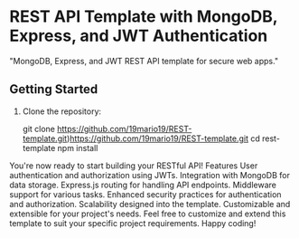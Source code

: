 # REST API Template with MongoDB, Express, and JWT Authentication

"MongoDB, Express, and JWT REST API template for secure web apps."

## Getting Started

1. Clone the repository:

   git clone https://github.com/19mario19/REST-template.git)https://github.com/19mario19/REST-template.git
   cd rest-template
   npm install


You're now ready to start building your RESTful API!
Features
User authentication and authorization using JWTs.
Integration with MongoDB for data storage.
Express.js routing for handling API endpoints.
Middleware support for various tasks.
Enhanced security practices for authentication and authorization.
Scalability designed into the template.
Customizable and extensible for your project's needs.
Feel free to customize and extend this template to suit your specific project requirements. Happy coding!
